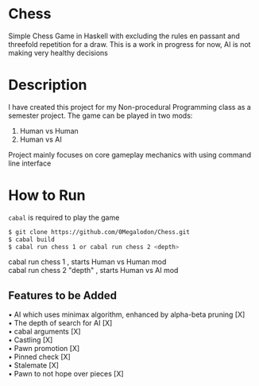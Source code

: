 # Chess
Simple Chess Game in Haskell with excluding the rules en passant and threefold repetition for a draw.
This is a work in progress for now, AI is not making very healthy decisions

# Description
I have created this project for my Non-procedural Programming class as a semester project. The game can be played in two mods:
1. Human vs Human
2. Human vs AI

Project mainly focuses on core gameplay mechanics with using command line interface

# How to Run
`cabal` is required to play the game

```sh
$ git clone https://github.com/0Megalodon/Chess.git
$ cabal build
$ cabal run chess 1 or cabal run chess 2 <depth>
```
cabal run chess 1 , starts Human vs Human mod <br />
cabal run chess 2 "depth" , starts Human vs AI mod

## Features to be Added
• AI which uses minimax algorithm, enhanced by alpha-beta pruning [X] <br />
• The depth of search for AI [X] <br />
• cabal arguments [X] <br />
• Castling [X] <br />
• Pawn promotion [X] <br />
• Pinned check [X] <br />
• Stalemate [X] <br />
• Pawn to not hope over pieces [X]
